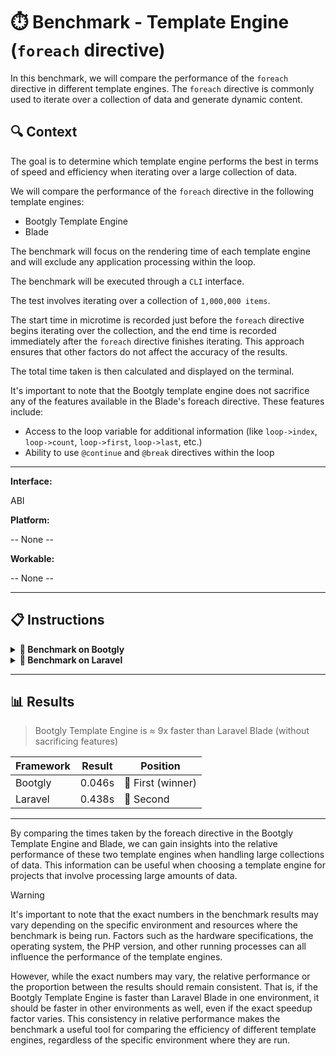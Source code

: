 # ⏱️ Benchmark - Template Engine (`foreach` directive)

In this benchmark, we will compare the performance of the `foreach` directive in different template engines. The `foreach` directive is commonly used to iterate over a collection of data and generate dynamic content.

## 🔍 Context

The goal is to determine which template engine performs the best in terms of speed and efficiency when iterating over a large collection of data.

We will compare the performance of the `foreach` directive in the following template engines:

- Bootgly Template Engine
- Blade

The benchmark will focus on the rendering time of each template engine and will exclude any application processing within the loop.

The benchmark will be executed through a `CLI` interface.

The test involves iterating over a collection of `1,000,000 items`.

The start time in microtime is recorded just before the `foreach` directive begins iterating over the collection, and the end time is recorded immediately after the `foreach` directive finishes iterating. This approach ensures that other factors do not affect the accuracy of the results.

The total time taken is then calculated and displayed on the terminal.

It's important to note that the Bootgly template engine does not sacrifice any of the features available in the Blade's foreach directive. These features include:

- Access to the loop variable for additional information (like `loop->index`, `loop->count`, `loop->first`, `loop->last`, etc.)
- Ability to use `@continue` and `@break` directives within the loop

---

**Interface:**

ABI

**Platform:**

-- None --

**Workable:**

-- None --

---

## 📋 Instructions

<details>
  <summary><b>🥇 Benchmark on Bootgly</b></summary><br>

1) Clone the Bootgly base platform repository:

```bash
git clone https://github.com/bootgly/bootgly.git
```

---

2) Change directory to `bootgly`:

```bash
cd bootgly
```

---

3) Create a custom user script called `foreach-bootgly_template.php` in `scripts/`:

```bash
nano scripts/foreach-bootgly_template.php
```

---

4) Put the code bellow:

```php
<?php

include __DIR__ . '/../autoload.php';

use Bootgly\ABI\Templates\Template;


$Template = new Template(
   <<<'TEMPLATE'
   <?php
   $started = microtime(true);
   ?>

   @foreach ($items as $item):
   @foreach;

   <?php
   $finished = microtime(true);

   echo ($finished - $started) . PHP_EOL;
   ?>
   TEMPLATE
);
$Template->render([
   'items' => range(0, 1000000)
]);
echo $Template->output;
?>
```

---

5) Register the script `foreach-bootgly_template.php` on script bootstrap file (`scripts/@.php`):

```bash
nano scripts/@.php
```

```php
<?php
return [
   'scripts' => [
      'built-in' => [ # Relative to scripts/ (bootgly's root directory)
         'http-server-cli',
         'tcp-server-cli',
         'tcp-client-cli',
      ],
      'imported' => [ # Relative to working directory (your root directory)
         'vendor/bin/phpstan'
      ],
      'user' => [ # Relative to scripts/ (your working directory)
         // Define your scripts filenames here
         'foreach-bootgly_template.php' # <<<------ HERE
      ]
   ]
];
```

---

6) Run the script

```bash
php scripts/foreach-bootgly_template.php
```

</details>


<details>
  <summary><b>🥈 Benchmark on Laravel</b></summary><br>

1) Create a new project using Composer:

```bash
composer create-project --prefer-dist laravel/laravel laravel
```

---

2) Change directory to `laravel`:

```bash
cd laravel
```

---

3) Edit the Laravel welcome template `welcome.blade.php`:

```bash
nano resources/views/welcome.blade.php
```

---

4) Replace the `welcome.blade.php` content with this:

```php
<?php
$started = microtime(true);
?>

@foreach ($items as $item)
@endforeach

<?php
$finished = microtime(true);

echo ($finished - $started) . PHP_EOL;
?>
```

---

5) Edit the web route `/` to pass `$items` to template:

```bash
nano routes/web.php
```

```php
Route::get('/', function () {
   $items = range(0, 1000000);
   return view('welcome',
   [
      'items' => $items,
   ]);
});
```

6) Run the script `public/index.php` to execute the web route `/`:

```bash
php public/index.php
```

</details>

---

## 📊 Results

> Bootgly Template Engine is ≈ 9x faster than Laravel Blade (without sacrificing features)

Framework | Result | Position
--- | --- | ---
Bootgly | 0.046s | 🥇 First (winner)
Laravel | 0.438s | 🥈 Second

---

By comparing the times taken by the foreach directive in the Bootgly Template Engine and Blade, we can gain insights into the relative performance of these two template engines when handling large collections of data. This information can be useful when choosing a template engine for projects that involve processing large amounts of data.

> [!WARNING]
> It's important to note that the exact numbers in the benchmark results may vary depending on the specific environment and resources where the benchmark is being run. Factors such as the hardware specifications, the operating system, the PHP version, and other running processes can all influence the performance of the template engines.
> 
> However, while the exact numbers may vary, the relative performance or the proportion between the results should remain consistent. That is, if the Bootgly Template Engine is faster than Laravel Blade in one environment, it should be faster in other environments as well, even if the exact speedup factor varies. This consistency in relative performance makes the benchmark a useful tool for comparing the efficiency of different template engines, regardless of the specific environment where they are run.
